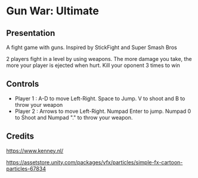 # Gun War: Ultimate

## Presentation

A fight game with guns. Inspired by StickFight and Super Smash Bros

2 players fight in a level by using weapons. The more damage you take, the more your player is ejected when hurt. Kill your oponent 3 times to win

## Controls

- Player 1 : A-D to move Left-Right. Space to Jump. V to shoot and B to throw your weapon
- Player 2 : Arrows to move Left-Right. Numpad Enter to jump. Numpad 0 to Shoot and Numpad "." to throw your weapon.

## Credits
https://www.kenney.nl/

https://assetstore.unity.com/packages/vfx/particles/simple-fx-cartoon-particles-67834
